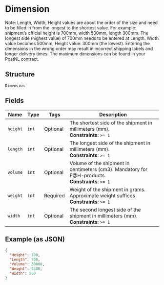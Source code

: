 
# Dimension

Note: Length, Width, Height values are about the order of the size and need to be filled in from the longest to the shortest value. For example: shipment’s official height is 700mm, width 500mm, length 300mm. The longest side (highest value) of 700mm needs to be entered at Length. Width value becomes 500mm, Height value: 300mm (the lowest). Entering the dimensions in the wrong order may result in incorrect shipping labels and longer delivery times. The maximum dimensions can be found in your PostNL contract.

## Structure

`Dimension`

## Fields

| Name | Type | Tags | Description |
|  --- | --- | --- | --- |
| `height` | `int` | Optional | The shortest side of the shipment in millimeters (mm).<br>**Constraints**: `>= 1` |
| `length` | `int` | Optional | The longest side of the shipment in millimeters (mm).<br>**Constraints**: `>= 1` |
| `volume` | `int` | Optional | Volume of the shipment in centimeters (cm3). Mandatory for E@H-products.<br>**Constraints**: `>= 1` |
| `weight` | `int` | Required | Weight of the shipment in grams. Approximate weight suffices<br>**Constraints**: `>= 1` |
| `width` | `int` | Optional | The second longest side of the shipment in millimeters (mm).<br>**Constraints**: `>= 1` |

## Example (as JSON)

```json
{
  "Height": 300,
  "Length": 700,
  "Volume": 30000,
  "Weight": 4300,
  "Width": 500
}
```

